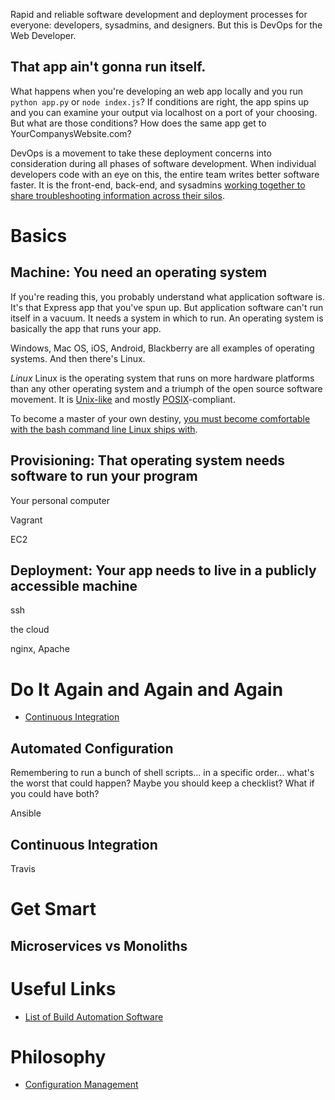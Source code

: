 Rapid and reliable software development and deployment processes for everyone: developers, sysadmins, and designers. But this is DevOps for the Web Developer.

That app ain't gonna run itself.
--------------------------------

What happens when you're developing an web app locally and you run `python app.py` or `node index.js`? If conditions are right, the app spins up and you can examine your output via localhost on a port of your choosing. But what are those conditions? How does the same app get to YourCompanysWebsite.com? 

DevOps is a movement to take these deployment concerns into consideration during all phases of software development. When individual developers code with an eye on this, the entire team writes better software faster. It is the front-end, back-end, and sysadmins [working together to share troubleshooting information across their silos](http://www.drdobbs.com/architecture-and-design/what-exactly-is-devops/240009147).

Basics
==========

Machine: You need an operating system
-------------------------------------
If you're reading this, you probably understand what application software is.  It's that Express app that you've spun up.  But application software can't run itself in a vacuum. It needs a system in which to run. An operating system is basically the app that runs your app. 

Windows, Mac OS, iOS, Android, Blackberry are all examples of operating systems. And then there's Linux.

_Linux_
Linux is the operating system that runs on more hardware platforms than any other operating system and a triumph of the open source software movement. It is [Unix-like](https://en.wikipedia.org/wiki/Unix-like) and mostly [POSIX](https://en.wikipedia.org/wiki/POSIX)-compliant.

To become a master of your own destiny, [you must become comfortable with the bash command line Linux ships with](https://github.com/jlevy/the-art-of-command-line).  


Provisioning: That operating system needs software to run your program
----------------------------------------------------------------------

Your personal computer

Vagrant

EC2

Deployment: Your app needs to live in a publicly accessible machine
----------------------------------------------------------------------
ssh

the cloud

nginx, Apache

Do It Again and Again and Again
========================================================
* [Continuous Integration](https://en.wikipedia.org/wiki/Continuous_integration)

Automated Configuration
-----------------------

Remembering to run a bunch of shell scripts... in a specific order... what's the worst that could happen?  Maybe you should keep a checklist?  What if you could have both?

Ansible

Continuous Integration
---------------------

Travis

Get Smart
=========

Microservices vs Monoliths
--------------------------

Useful Links
===========
* [List of Build Automation Software](https://en.wikipedia.org/wiki/List_of_build_automation_software#Build_script_generation_tools)


Philosophy
=======
* [Configuration Management](https://en.wikipedia.org/wiki/Configuration_management)







